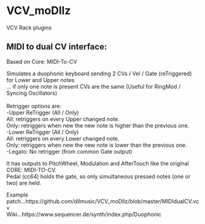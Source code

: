 # VCV_moDllz
VCV Rack plugins

<h2> MIDI to dual CV interface:</h2>
<p>
Based on Core: MIDI-To-CV
</p>
<p>
Simulates a duophonic keyboard sending 2 CVs / Vel / Gate (reTriggered) for Lower and Upper notes <br/>...
if only one note is present CVs are the same 
(Useful for RingMod / Syncing Oscillators)
<br/><br/>
Retrigger options are: 
<br/>
-Upper ReTrigger (All / Only) <br/> 
All: retriggers on every Upper changed note. <br/>
Only: retriggers when new the new note is higher than the previous one. <br/>
-Lower ReTrigger (All / Only) <br/> 
All: retriggers on every Lower changed note. <br/>
Only: retriggers when new the new note is lower than the previous one.<br/>
-Legato: No retrigger (from common Gate output)
</p>
<p>
It has outputs to PitchWheel, Modulation and AfterTouch like the original CORE: MIDI-TO-CV.<br/>
Pedal (cc64) holds the gate, so only simultaneous pressed notes (one or two) are held.
</p>
Example patch...https://github.com/dllmusic/VCV_moDllz/blob/master/MIDIdualCV.vcv
<br/>
Wiki...https://www.sequencer.de/synth/index.php/Duophonic
